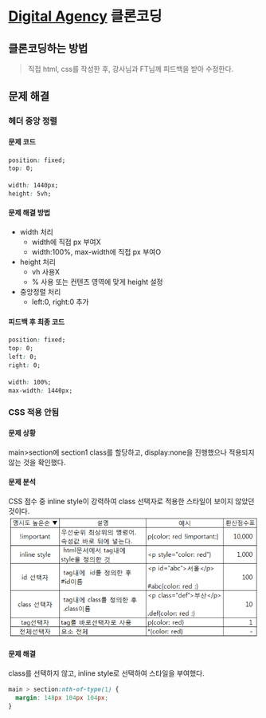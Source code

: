 # [Digital Agency](https://www.figma.com/community/file/1257268136779927941) 클론코딩

## 클론코딩하는 방법

> 직접 html, css를 작성한 후, 강사님과 FT님께 피드백을 받아 수정한다.

## 문제 해결

### 헤더 중앙 정렬

#### 문제 코드

```css
position: fixed;
top: 0;

width: 1440px;
height: 5vh;
```

#### 문제 해결 방법

- width 처리
  - width에 직접 px 부여X
  - width:100%, max-width에 직접 px 부여O
- height 처리
  - vh 사용X
  - % 사용 또는 컨텐츠 영역에 맞게 height 설정
- 중앙정렬 처리
  - left:0, right:0 추가

#### 피드백 후 최종 코드

```css
position: fixed;
top: 0;
left: 0;
right: 0;

width: 100%;
max-width: 1440px;
```

### CSS 적용 안됨

#### 문제 상황

main>section에 section1 class를 할당하고, display:none을 진행했으나 적용되지 않는 것을 확인했다.

#### 문제 분석

CSS 점수 중 inline style이 강력하여 class 선택자로 적용한 스타일이 보이지 않았던 것이다.
![md-css](./image/md-css.png)

#### 문제 해결

class를 선택하지 않고, inline style로 선택하여 스타일을 부여했다.

```css
main > section:nth-of-type(1) {
  margin: 148px 104px 104px;
}
```

